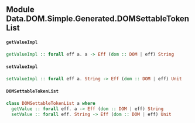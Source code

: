 ## Module Data.DOM.Simple.Generated.DOMSettableTokenList

#### `getValueImpl`

``` purescript
getValueImpl :: forall eff a. a -> Eff (dom :: DOM | eff) String
```

#### `setValueImpl`

``` purescript
setValueImpl :: forall eff a. String -> Eff (dom :: DOM | eff) Unit
```

#### `DOMSettableTokenList`

``` purescript
class DOMSettableTokenList a where
  getValue :: forall eff. a -> Eff (dom :: DOM | eff) String
  setValue :: forall eff. String -> Eff (dom :: DOM | eff) Unit
```


